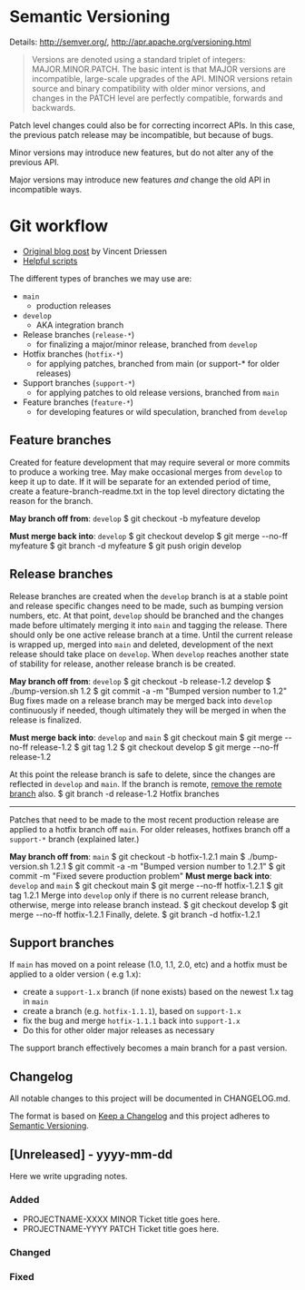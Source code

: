 # Semantic Versioning

Details: http://semver.org/, http://apr.apache.org/versioning.html

> Versions are denoted using a standard triplet of integers: MAJOR.MINOR.PATCH. The basic intent is that MAJOR versions are incompatible, large-scale upgrades of the API. MINOR versions retain source and binary compatibility with older minor versions, and changes in the PATCH level are perfectly compatible, forwards and backwards.

Patch level changes could also be for correcting incorrect APIs. In this case, the previous patch release may be incompatible, but because of bugs.

Minor versions may introduce new features, but do not alter any of the previous API.

Major versions may introduce new features _and_ change the old API in incompatible ways.

# Git workflow

- [Original blog post](http://nvie.com/archives/323/) by Vincent Driessen
- [Helpful scripts](http://github.com/zaach/gitflow)

The different types of branches we may use are:

- `main`
  - production releases
- `develop`
  - AKA integration branch
- Release branches (`release-*`)
  - for finalizing a major/minor release, branched from `develop`
- Hotfix branches (`hotfix-*`)
  - for applying patches, branched from main (or support-\* for older releases)
- Support branches (`support-*`)
  - for applying patches to old release versions, branched from `main`
- Feature branches (`feature-*`)
  - for developing features or wild speculation, branched from `develop`

## Feature branches

Created for feature development that may require several or more commits to produce a working tree. May make occasional merges from `develop` to keep it up to date. If it will be separate for an extended period of time, create a feature-branch-readme.txt in the top level directory dictating the reason for the branch.

**May branch off from**: `develop`
$ git checkout -b myfeature develop

**Must merge back into**: `develop`
$ git checkout develop
$ git merge --no-ff myfeature
$ git branch -d myfeature
$ git push origin develop

## Release branches

Release branches are created when the `develop` branch is at a stable point and release specific changes need to be made, such as bumping version numbers, etc. At that point, `develop` should be branched and the changes made before ultimately merging it into `main` and tagging the release. There should only be one active release branch at a time. Until the current release is wrapped up, merged into `main` and deleted, development of the next release should take place on `develop`. When `develop` reaches another state of stability for release, another release branch is be created.

**May branch off from**: `develop`
$ git checkout -b release-1.2 develop
$ ./bump-version.sh 1.2
$ git commit -a -m "Bumped version number to 1.2"
Bug fixes made on a release branch may be merged back into `develop` continuously if needed, though ultimately they will be merged in when the release is finalized.

**Must merge back into**: `develop` and `main`
$ git checkout main
$ git merge --no-ff release-1.2
$ git tag 1.2
$ git checkout develop
$ git merge --no-ff release-1.2

At this point the release branch is safe to delete, since the changes are reflected in `develop` and `main`. If the branch is remote, [remove the remote branch](http://github.com/guides/remove-a-remote-branch) also.
$ git branch -d release-1.2
Hotfix branches

---

Patches that need to be made to the most recent production release are applied to a hotfix branch off `main`. For older releases, hotfixes branch off a `support-*` branch (explained later.)

**May branch off from**: `main`
$ git checkout -b hotfix-1.2.1 main
$ ./bump-version.sh 1.2.1
$ git commit -a -m "Bumped version number to 1.2.1"
$ git commit -m "Fixed severe production problem"
**Must merge back into**: `develop` and `main`
$ git checkout main
$ git merge --no-ff hotfix-1.2.1
$ git tag 1.2.1
Merge into `develop` only if there is no current release branch, otherwise, merge into release branch instead.
$ git checkout develop
$ git merge --no-ff hotfix-1.2.1
Finally, delete.
$ git branch -d hotfix-1.2.1

## Support branches

If `main` has moved on a point release (1.0, 1.1, 2.0, etc) and a hotfix must be applied to a older version ( e.g 1.x):

- create a `support-1.x` branch (if none exists) based on the newest 1.x tag in `main`
- create a branch (e.g. `hotfix-1.1.1`), based on `support-1.x`
- fix the bug and merge `hotfix-1.1.1` back into `support-1.x`
- Do this for other older major releases as necessary

The support branch effectively becomes a main branch for a past version.

## Changelog

All notable changes to this project will be documented in CHANGELOG.md.

The format is based on [Keep a Changelog](http://keepachangelog.com/)
and this project adheres to [Semantic Versioning](http://semver.org/).

## [Unreleased] - yyyy-mm-dd

Here we write upgrading notes.

### Added

- PROJECTNAME-XXXX
  MINOR Ticket title goes here.
- PROJECTNAME-YYYY
  PATCH Ticket title goes here.

### Changed

### Fixed
